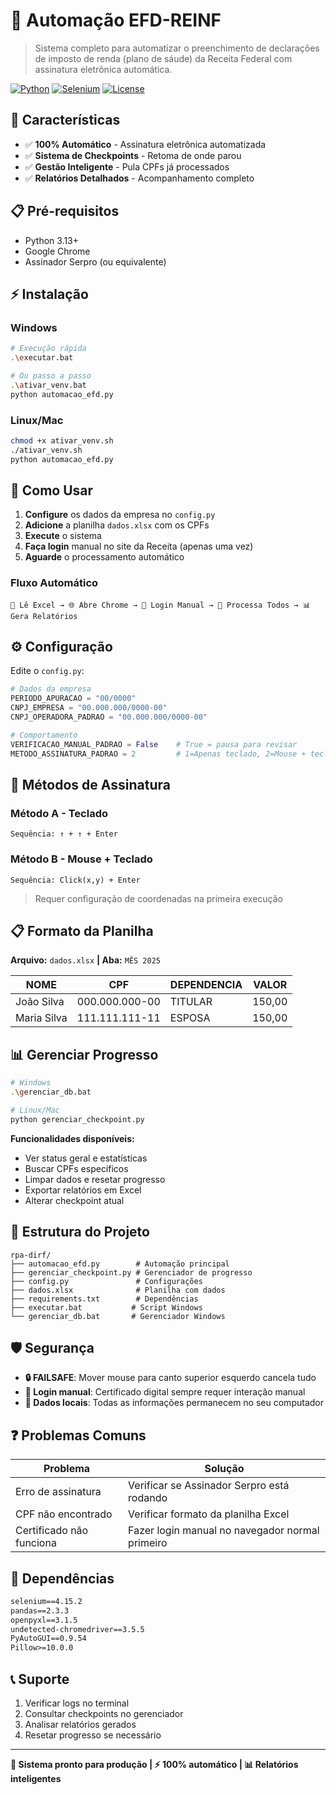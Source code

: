 # 🤖 Automação EFD-REINF

> Sistema completo para automatizar o preenchimento de declarações de imposto de renda (plano de sáude) da Receita Federal com assinatura eletrônica automática.

[![Python](https://img.shields.io/badge/Python-3.13+-blue.svg)](https://python.org)
[![Selenium](https://img.shields.io/badge/Selenium-4.15.2-green.svg)](https://selenium.dev)
[![License](https://img.shields.io/badge/License-MIT-yellow.svg)](LICENSE)


## 🚀 Características

- ✅ **100% Automático** - Assinatura eletrônica automatizada
- ✅ **Sistema de Checkpoints** - Retoma de onde parou
- ✅ **Gestão Inteligente** - Pula CPFs já processados
- ✅ **Relatórios Detalhados** - Acompanhamento completo


## 📋 Pré-requisitos

- Python 3.13+
- Google Chrome
- Assinador Serpro (ou equivalente)


## ⚡ Instalação

### Windows
```bash
# Execução rápida
.\executar.bat

# Ou passo a passo
.\ativar_venv.bat
python automacao_efd.py
```

### Linux/Mac
```bash
chmod +x ativar_venv.sh
./ativar_venv.sh
python automacao_efd.py
```


## 🎯 Como Usar

1. **Configure** os dados da empresa no `config.py`
2. **Adicione** a planilha `dados.xlsx` com os CPFs
3. **Execute** o sistema
4. **Faça login** manual no site da Receita (apenas uma vez)
5. **Aguarde** o processamento automático

### Fluxo Automático
```
📂 Lê Excel → 🌐 Abre Chrome → 🔐 Login Manual → 🤖 Processa Todos → 📊 Gera Relatórios
```


## ⚙️ Configuração

Edite o `config.py`:

```python
# Dados da empresa
PERIODO_APURACAO = "00/0000"
CNPJ_EMPRESA = "00.000.000/0000-00"
CNPJ_OPERADORA_PADRAO = "00.000.000/0000-00"

# Comportamento
VERIFICACAO_MANUAL_PADRAO = False    # True = pausa para revisar
METODO_ASSINATURA_PADRAO = 2         # 1=Apenas teclado, 2=Mouse + teclado
```


## 🔐 Métodos de Assinatura

### Método A - Teclado
```
Sequência: ↑ + ↑ + Enter
```

### Método B - Mouse + Teclado
```
Sequência: Click(x,y) + Enter
```
> Requer configuração de coordenadas na primeira execução


## 📋 Formato da Planilha

**Arquivo:** `dados.xlsx` **| Aba:** `MÊS 2025`

| NOME | CPF | DEPENDENCIA | VALOR |
|------|-----|-------------|-------|
| João Silva | 000.000.000-00 | TITULAR | 150,00 |
| Maria Silva | 111.111.111-11 | ESPOSA | 150,00 |


## 📊 Gerenciar Progresso

```bash
# Windows
.\gerenciar_db.bat

# Linux/Mac  
python gerenciar_checkpoint.py
```

**Funcionalidades disponíveis:**
- Ver status geral e estatísticas
- Buscar CPFs específicos
- Limpar dados e resetar progresso
- Exportar relatórios em Excel
- Alterar checkpoint atual


## 📁 Estrutura do Projeto

```
rpa-dirf/
├── automacao_efd.py        # Automação principal
├── gerenciar_checkpoint.py # Gerenciador de progresso  
├── config.py               # Configurações
├── dados.xlsx              # Planilha com dados
├── requirements.txt        # Dependências
├── executar.bat           # Script Windows
└── gerenciar_db.bat       # Gerenciador Windows
```


## 🛡️ Segurança

- **🔒 FAILSAFE**: Mover mouse para canto superior esquerdo cancela tudo
- **👤 Login manual**: Certificado digital sempre requer interação manual
- **💾 Dados locais**: Todas as informações permanecem no seu computador


## ❓ Problemas Comuns

| Problema | Solução |
|----------|---------|
| Erro de assinatura | Verificar se Assinador Serpro está rodando |
| CPF não encontrado | Verificar formato da planilha Excel |
| Certificado não funciona | Fazer login manual no navegador normal primeiro |


## 🔄 Dependências

```txt
selenium==4.15.2
pandas==2.3.3
openpyxl==3.1.5
undetected-chromedriver==3.5.5
PyAutoGUI==0.9.54
Pillow>=10.0.0
```


## 📞 Suporte

1. Verificar logs no terminal
2. Consultar checkpoints no gerenciador
3. Analisar relatórios gerados
4. Resetar progresso se necessário

---

**🎯 Sistema pronto para produção | ⚡ 100% automático | 📊 Relatórios inteligentes**

